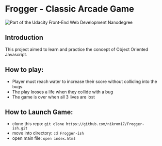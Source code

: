 # Frogger - Classic Arcade Game

![Part of the Udacity Front-End Web Development Nanodegree](https://img.shields.io/badge/Udacity-Front--End%20Web%20Developer%20Nanodegree-02b3e4.svg)

## Introduction

This project aimed to learn and practice the concept of Object Oriented Javascript.

## How to play:
* Player must reach water to increase their score without colliding into the bugs
* The play looses a life when they collide with a bug
* The game is over when all 3 lives are lost

## How to Launch Game:
* clone this repo: `git clone https://github.com/nikrom17/Frogger-ish.git`
* move into directory: `cd Frogger-ish`
* open main file: `open index.html`
